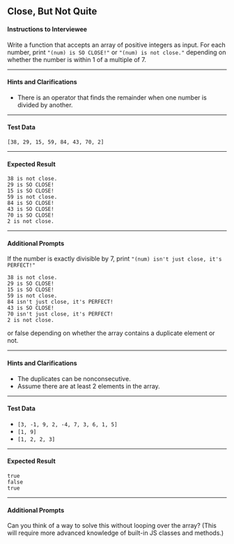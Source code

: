 ## Close, But Not Quite

#### Instructions to Interviewee
Write a function that accepts an array of positive integers as input. For each number, print `"(num) is SO CLOSE!"` or `"(num) is not close."` depending on whether the number is within 1 of a multiple of 7.

---
#### Hints and Clarifications
- There is an operator that finds the remainder when one number is divided by another.

---
#### Test Data
`[38, 29, 15, 59, 84, 43, 70, 2]`

---
#### Expected Result
```
38 is not close.
29 is SO CLOSE!
15 is SO CLOSE!
59 is not close.
84 is SO CLOSE!
43 is SO CLOSE!
70 is SO CLOSE!
2 is not close.
```

---
#### Additional Prompts
If the number is exactly divisible by 7, print `"(num) isn't just close, it's PERFECT!"`

```
38 is not close.
29 is SO CLOSE!
15 is SO CLOSE!
59 is not close.
84 isn't just close, it's PERFECT!
43 is SO CLOSE!
70 isn't just close, it's PERFECT!
2 is not close.
```
or false depending on whether the array contains a duplicate element or not.

---
#### Hints and Clarifications
- The duplicates can be nonconsecutive.
- Assume there are at least 2 elements in the array.

---
#### Test Data
- `[3, -1, 9, 2, -4, 7, 3, 6, 1, 5]`
- `[1, 9]`
- `[1, 2, 2, 3]`

---
#### Expected Result
```
true
false
true
```

---
#### Additional Prompts
Can you think of a way to solve this without looping over the array? (This will require more advanced knowledge of built-in JS classes and methods.)
